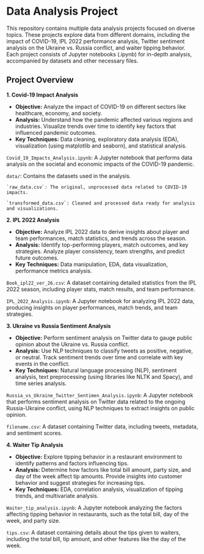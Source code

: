 # Data Analysis Project

This repository contains multiple data analysis projects focused on diverse topics. These projects explore data from different domains, including the impact of COVID-19, IPL 2022 performance analysis, Twitter sentiment analysis on the Ukraine vs. Russia conflict, and waiter tipping behavior. Each project consists of Jupyter notebooks (.ipynb) for in-depth analysis, accompanied by datasets and other necessary files.

## Project Overview
**1. Covid-19 Impact Analysis**

- **Objective:** Analyze the impact of COVID-19 on different sectors like healthcare, economy, and society.
- **Analysis:** Understand how the pandemic affected various regions and industries. Visualize trends over time to identify key factors that influenced pandemic outcomes.
- **Key Techniques:** Data cleaning, exploratory data analysis (EDA), visualization (using matplotlib and seaborn), and statistical analysis.

`Covid_19_Impacts_Analysis.ipynb`: A Jupyter notebook that performs data analysis on the societal and economic impacts of the COVID-19 pandemic.

`data/`: Contains the datasets used in the analysis.

    `raw_data.csv`: The original, unprocessed data related to COVID-19 impacts.
    
    `transformed_data.csv`: Cleaned and processed data ready for analysis and visualizations.

**2. IPL 2022 Analysis**

- **Objective:** Analyze IPL 2022 data to derive insights about player and team performances, match statistics, and trends across the season.
- **Analysis:** Identify top-performing players, match outcomes, and key strategies. Analyze player consistency, team strengths, and predict future outcomes.
- **Key Techniques:** Data manipulation, EDA, data visualization, performance metrics analysis.

`Book_ipl22_ver_26.csv`: A dataset containing detailed statistics from the IPL 2022 season, including player stats, match results, and team performance.

`IPL_2022_Analysis.ipynb`: A Jupyter notebook for analyzing IPL 2022 data, producing insights on player performances, match trends, and team strategies.

**3. Ukraine vs Russia Sentiment Analysis**

- **Objective:** Perform sentiment analysis on Twitter data to gauge public opinion about the Ukraine vs. Russia conflict.
- **Analysis:** Use NLP techniques to classify tweets as positive, negative, or neutral. Track sentiment trends over time and correlate with key events in the conflict.
- **Key Techniques:** Natural language processing (NLP), sentiment analysis, text preprocessing (using libraries like NLTK and Spacy), and time series analysis.

`Russia_vs_Ukraine_Twitter_Sentimen_Analysis.ipynb`: A Jupyter notebook that performs sentiment analysis on Twitter data related to the ongoing Russia-Ukraine conflict, using NLP techniques to extract insights on public opinion.

`filename.csv`: A dataset containing Twitter data, including tweets, metadata, and sentiment scores.

**4. Waiter Tip Analysis**

- **Objective:** Explore tipping behavior in a restaurant environment to identify patterns and factors influencing tips.
- **Analysis:** Determine how factors like total bill amount, party size, and day of the week affect tip amounts. Provide insights into customer behavior and suggest strategies for increasing tips.
- **Key Techniques:** EDA, correlation analysis, visualization of tipping trends, and multivariate analysis.

`Waiter_tip_analysis.ipynb`: A Jupyter notebook analyzing the factors affecting tipping behavior in restaurants, such as the total bill, day of the week, and party size.

`tips.csv`: A dataset containing details about the tips given to waiters, including the total bill, tip amount, and other features like the day of the week.
